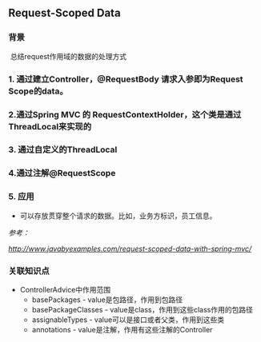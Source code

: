 ## Request-Scoped Data 

### 背景

​	总结request作用域的数据的处理方式

### 1. 通过建立Controller，@RequestBody 请求入参即为Request Scope的data。

### 2.通过Spring MVC 的 RequestContextHolder，这个类是通过ThreadLocal来实现的

### 3. 通过自定义的ThreadLocal

### 4.通过注解@RequestScope

### 5. 应用

+ 可以存放贯穿整个请求的数据。比如，业务方标识，员工信息。



*参考：*

*http://www.javabyexamples.com/request-scoped-data-with-spring-mvc/*



### 关联知识点

+ ControllerAdvice中作用范围
  + basePackages - value是包路径，作用到包路径
  + basePackageClasses - value是class，作用到这些class作用的包路径
  + assignableTypes - value可以是接口或者父类，作用到这些类
  + annotations - value是注解，作用有这些注解的Controller